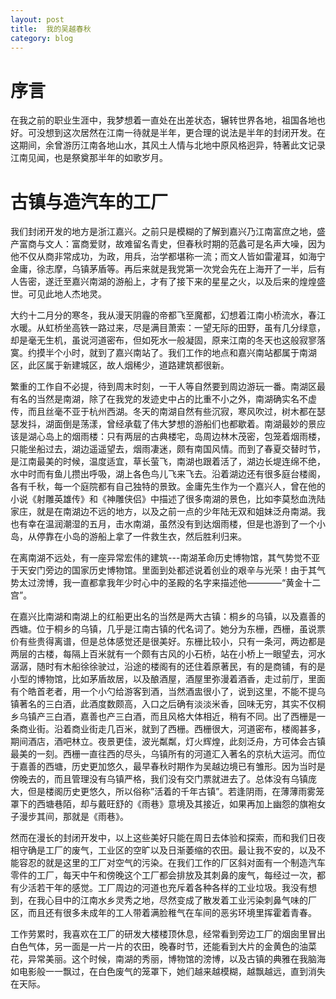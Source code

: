 ```yaml
---
layout: post
title:  我的吴越春秋
category: blog
---
```


# 序言 #

在我之前的职业生涯中，我梦想着一直处在出差状态，辗转世界各地，祖国各地也好。可没想到这次居然在江南一待就是半年，更合理的说法是半年的封闭开发。在这期间，余曾游历江南各地山水，其风土人情与北地中原风格迥异，特著此文记录江南见闻，也是祭奠那半年的如歌岁月。

# 古镇与造汽车的工厂 #

我们封闭开发的地方是浙江嘉兴。之前只是模糊的了解到嘉兴乃江南富庶之地，盛产富商与文人：富商爱财，故难留名青史，但春秋时期的范蠡可是名声大噪，因为他不仅从商非常成功，为政，用兵，治学都堪称一流；而文人皆如雷灌耳，如海宁金庸，徐志摩，乌镇茅盾等。再后来就是我党第一次党会先在上海开了一半，后有人告密，遂迁至嘉兴南湖的游船上，才有了接下来的星星之火，以及后来的煌煌盛世。可见此地人杰地灵。

大约十二月分的寒冬，我从漫天阴霾的帝都飞至魔都，幻想着江南小桥流水，春江水暖。从虹桥坐高铁一路过来，尽是满目萧索：一望无际的田野，虽有几分绿意，却是毫无生机，虽说河道密布，但如死水一般凝固，原来江南的冬天也这般寂寥落寞。约摸半个小时，就到了嘉兴南站了。我们工作的地点和嘉兴南站都属于南湖区，此区属于新建城区，故人烟稀少，道路建筑都很新。

繁重的工作自不必提，待到周末时刻，一干人等自然要到周边游玩一番。南湖区最有名的当然是南湖，除了在我党的发迹史中占的比重不小之外，南湖确实名不虚传，而且丝毫不亚于杭州西湖。冬天的南湖自然有些沉寂，寒风吹过，树木都在瑟瑟发抖，湖面倒是荡漾，曾经承载了伟大梦想的游船们也都歇着。南湖最妙的景应该是湖心岛上的烟雨楼：只有两层的古典楼宅，岛周边林木茂密，包笼着烟雨楼，只能坐船过去，湖边遥遥望去，烟雨凄迷，颇有南国风情。而到了春夏交替时节，是江南最美的时候，温度适宜，草长萤飞，南湖也跟着活了，湖边长堤连绵不绝，水中时而有鱼儿攒出呼吸，湖上各色鸟儿飞来飞去。沿着湖边还有很多庭台楼阁，各有千秋，每一个庭院都有自己独特的景致。金庸先生作为一个嘉兴人，曾在他的小说《射雕英雄传》和《神雕侠侣》中描述了很多南湖的景色，比如李莫愁血洗陆家庄，就是在南湖边不远的地方，以及之前一点的少年陆无双和姐妹泛舟南湖。我也有幸在温润潮湿的五月，击水南湖，虽然没有到达烟雨楼，但是也游到了一个小岛，从停靠在小岛的游船上拿了一件救生衣，然后胜利归来。

在离南湖不远处，有一座异常宏伟的建筑---南湖革命历史博物馆，其气势觉不亚于天安门旁边的国家历史博物馆。里面到处都述说着创业的艰辛与光荣！由于其气势太过滂博，我一直都拿我年少时心中的圣殿的名字来描述他————“黄金十二宫”。

在嘉兴比南湖和南湖上的红船更出名的当然是两大古镇：桐乡的乌镇，以及嘉善的西塘。位于桐乡的乌镇，几乎是江南古镇的代名词了。她分为东栅，西栅，虽说票价有些贵得离谱，但是总体感觉还是很美好。东栅比较小，只有一条河，两边都是两层的古楼，每隔上百米就有一个颇有古风的小石桥，站在小桥上一眼望去，河水潺潺，随时有木船徐徐驶过，沿途的楼阁有的还住着原著民，有的是商铺，有的是小型的博物馆，比如茅盾故居，以及酿酒屋，酒屋里弥漫着酒香，走过前厅，里面有个皓首老者，用一个小勺给游客到酒，当然酒盅很小了，说到这里，不能不提乌镇著名的三白酒，此酒度数颇高，入口之后确有淡淡米香，回味无穷，其实不仅桐乡乌镇产三白酒，嘉善也产三白酒，而且风格大体相近，稍有不同。出了西栅是一条商业街。沿着商业街走几百米，就到了西栅。西栅很大，河道密布，楼阁甚多，期间酒店，酒吧林立。夜景更佳，波光粼粼，灯火辉煌，此刻泛舟，方可体会古镇最美的一刻。西栅一直往西的尽头，乌镇所有的河道汇入著名的京杭大运河。而位于嘉善的西塘，历史更加悠久，最早春秋时期作为吴越边境已有雏形。因为当时是傍晚去的，而且管理没有乌镇严格，我们没有交门票就进去了。总体没有乌镇庞大，但是楼阁历史更悠久，所以俗称”活着的千年古镇”。若逢阴雨，在薄薄雨雾笼罩下的西塘巷陌，却与戴旺舒的《雨巷》意境及其接近，如果再加上幽怨的旗袍女子漫步其间，那就是《雨巷》。

然而在漫长的封闭开发中，以上这些美好只能在周日去体验和探索，而和我们日夜相守确是工厂的废气，工业区的空旷以及日渐萎缩的农田。最让我不安的，以及不能容忍的就是这里的工厂对空气的污染。在我们工作的厂区斜对面有一个制造汽车零件的工厂，每天中午和傍晚这个工厂都会排放及其刺鼻的废气，每经过一次，都有少活若干年的感觉。工厂周边的河道也充斥着各种各样的工业垃圾。我没有想到，在我心目中的江南水乡灵秀之地，尽然变成了散发着工业污染刺鼻气味的厂区，而且还有很多未成年的工人带着满脸稚气在车间的恶劣环境里挥霍着青春。

工作劳累时，我喜欢在工厂的研发大楼楼顶休息，经常看到旁边工厂的烟囱里冒出白色气体，另一面是一片一片的农田，晚春时节，还能看到大片的金黄色的油菜花，异常美丽。这个时候，南湖的秀丽，博物馆的滂博，以及古镇的典雅在我脑海如电影般一一飘过，在白色废气的笼罩下，她们越来越模糊，越飘越远，直到消失在天际。
